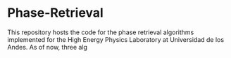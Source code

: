 # Phase-Retrieval
This repository hosts the code for the phase retrieval algorithms implemented for the High Energy Physics Laboratory at Universidad de los Andes. As of now, three alg
